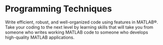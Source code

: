 # Programming Techniques

Write efficient, robust, and well-organized code using features in MATLAB®. Take your coding to the next level by learning skills that will take you from someone who writes working MATLAB code to someone who develops high-quality MATLAB applications.